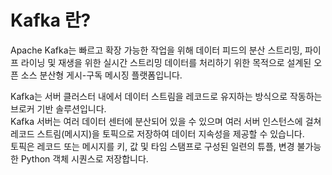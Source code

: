 # Kafka 란?

Apache Kafka는 빠르고 확장 가능한 작업을 위해 데이터 피드의 분산 스트리밍, 파이프 라이닝 및 재생을 위한 실시간 스트리밍 데이터를 처리하기 위한 목적으로 설계된 오픈 소스 분산형 게시-구독 메시징 플랫폼입니다.

Kafka는 서버 클러스터 내에서 데이터 스트림을 레코드로 유지하는 방식으로 작동하는 브로커 기반 솔루션입니다.    
Kafka 서버는 여러 데이터 센터에 분산되어 있을 수 있으며 여러 서버 인스턴스에 걸쳐 레코드 스트림(메시지)을 토픽으로 저장하여 데이터 지속성을 제공할 수 있습니다.    
토픽은 레코드 또는 메시지를 키, 값 및 타임 스탬프로 구성된 일련의 튜플, 변경 불가능한 Python 객체 시퀀스로 저장합니다.
